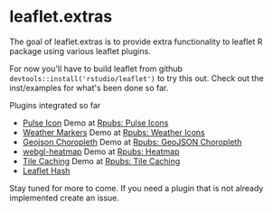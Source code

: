 # leaflet.extras

The goal of leaflet.extras is to provide extra functionality to leaflet R package using various leaflet plugins.

For now you'll have to build leaflet from github `devtools::install('rstudio/leaflet')`
to try this out. Check out the inst/examples for what's been done so far.


Plugins integrated so far


- [Pulse Icon](https://github.com/mapshakers/leaflet-icon-pulse) Demo at [Rpubs: Pulse Icons](http://rpubs.com/bhaskarvk/leaflet-pulseIcon)
- [Weather Markers](https://github.com/tallsam/Leaflet.weather-markers) Demo at [Rpubs: Weather Icons](http://rpubs.com/bhaskarvk/leaflet-weather)
- [Geojson Choropleth](https://github.com/timwis/leaflet-choropleth) Demo at [Rpubs: GeoJSON Choropleth](http://rpubs.com/bhaskarvk/geojson-choropleth)
- [webgl-heatmap](https://github.com/ursudio/webgl-heatmap-leaflet) Demo at [Rpubs: Heatmap](http://rpubs.com/bhaskarvk/leaflet-heatmap)
- [Tile Caching](https://github.com/MazeMap/Leaflet.TileLayer.PouchDBCached) Demo at [Rpubs: Tile Caching](http://rpubs.com/bhaskarvk/TileLayer-Caching)
- [Leaflet Hash](https://github.com/mlevans/leaflet-hash)

Stay tuned for more to come. If you need a plugin that is not already implemented create an issue.

